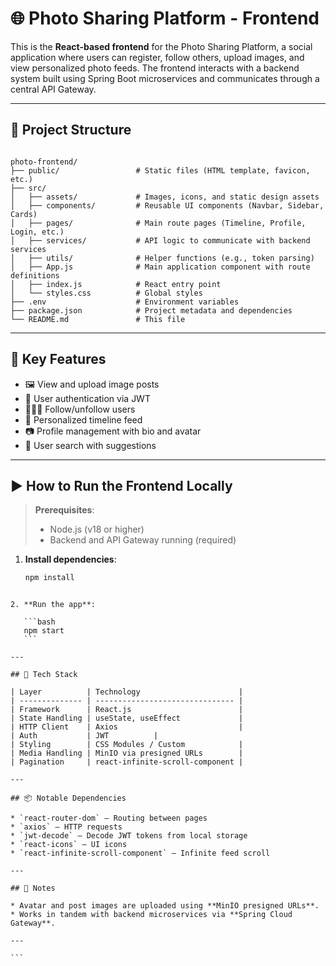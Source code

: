 # 🌐 Photo Sharing Platform - Frontend

This is the **React-based frontend** for the Photo Sharing Platform, a social application where users can register, follow others, upload images, and view personalized photo feeds. The frontend interacts with a backend system built using Spring Boot microservices and communicates through a central API Gateway.

---

## 📁 Project Structure

```

photo-frontend/
├── public/                 # Static files (HTML template, favicon, etc.)
├── src/
│   ├── assets/             # Images, icons, and static design assets
│   ├── components/         # Reusable UI components (Navbar, Sidebar, Cards)
│   ├── pages/              # Main route pages (Timeline, Profile, Login, etc.)
│   ├── services/           # API logic to communicate with backend services
│   ├── utils/              # Helper functions (e.g., token parsing)
│   ├── App.js              # Main application component with route definitions
│   ├── index.js            # React entry point
│   └── styles.css          # Global styles
├── .env                    # Environment variables
├── package.json            # Project metadata and dependencies
└── README.md               # This file

```

---

## 🧩 Key Features

- 🖼️ View and upload image posts
- 🔐 User authentication via JWT
- 🧑‍🤝‍🧑 Follow/unfollow users
- 📰 Personalized timeline feed
- 📷 Profile management with bio and avatar
- 🔎 User search with suggestions

---

## ▶️ How to Run the Frontend Locally

> **Prerequisites**:
>
> - Node.js (v18 or higher)
> - Backend and API Gateway running (required)

1. **Install dependencies**:
   ```bash
   npm install
   ```

````

2. **Run the app**:

   ```bash
   npm start
   ```

---

## 🧰 Tech Stack

| Layer          | Technology                      |
| -------------- | ------------------------------- |
| Framework      | React.js                        |
| State Handling | useState, useEffect             |
| HTTP Client    | Axios                           |
| Auth           | JWT          |
| Styling        | CSS Modules / Custom            |
| Media Handling | MinIO via presigned URLs        |
| Pagination     | react-infinite-scroll-component |

---

## 📦 Notable Dependencies

* `react-router-dom` – Routing between pages
* `axios` – HTTP requests
* `jwt-decode` – Decode JWT tokens from local storage
* `react-icons` – UI icons
* `react-infinite-scroll-component` – Infinite feed scroll

---

## 🧠 Notes

* Avatar and post images are uploaded using **MinIO presigned URLs**.
* Works in tandem with backend microservices via **Spring Cloud Gateway**.

---

```
````
